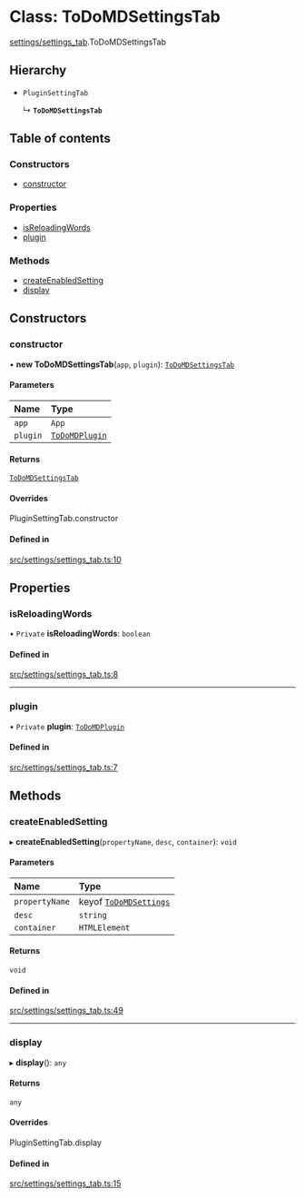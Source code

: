 # Class: ToDoMDSettingsTab

[settings/settings_tab](../wiki/settings.settings_tab).ToDoMDSettingsTab

## Hierarchy

- `PluginSettingTab`

  ↳ **`ToDoMDSettingsTab`**

## Table of contents

### Constructors

- [constructor](../wiki/settings.settings_tab.ToDoMDSettingsTab#constructor)

### Properties

- [isReloadingWords](../wiki/settings.settings_tab.ToDoMDSettingsTab#isreloadingwords)
- [plugin](../wiki/settings.settings_tab.ToDoMDSettingsTab#plugin)

### Methods

- [createEnabledSetting](../wiki/settings.settings_tab.ToDoMDSettingsTab#createenabledsetting)
- [display](../wiki/settings.settings_tab.ToDoMDSettingsTab#display)

## Constructors

### constructor

• **new ToDoMDSettingsTab**(`app`, `plugin`): [`ToDoMDSettingsTab`](../wiki/settings.settings_tab.ToDoMDSettingsTab)

#### Parameters

| Name | Type |
| :------ | :------ |
| `app` | `App` |
| `plugin` | [`ToDoMDPlugin`](../wiki/main.ToDoMDPlugin) |

#### Returns

[`ToDoMDSettingsTab`](../wiki/settings.settings_tab.ToDoMDSettingsTab)

#### Overrides

PluginSettingTab.constructor

#### Defined in

[src/settings/settings_tab.ts:10](https://github.com/MsgtGreer/ToDoMD/blob/c649f42/src/settings/settings_tab.ts#L10)

## Properties

### isReloadingWords

• `Private` **isReloadingWords**: `boolean`

#### Defined in

[src/settings/settings_tab.ts:8](https://github.com/MsgtGreer/ToDoMD/blob/c649f42/src/settings/settings_tab.ts#L8)

___

### plugin

• `Private` **plugin**: [`ToDoMDPlugin`](../wiki/main.ToDoMDPlugin)

#### Defined in

[src/settings/settings_tab.ts:7](https://github.com/MsgtGreer/ToDoMD/blob/c649f42/src/settings/settings_tab.ts#L7)

## Methods

### createEnabledSetting

▸ **createEnabledSetting**(`propertyName`, `desc`, `container`): `void`

#### Parameters

| Name | Type |
| :------ | :------ |
| `propertyName` | keyof [`ToDoMDSettings`](../wiki/settings.settings.ToDoMDSettings) |
| `desc` | `string` |
| `container` | `HTMLElement` |

#### Returns

`void`

#### Defined in

[src/settings/settings_tab.ts:49](https://github.com/MsgtGreer/ToDoMD/blob/c649f42/src/settings/settings_tab.ts#L49)

___

### display

▸ **display**(): `any`

#### Returns

`any`

#### Overrides

PluginSettingTab.display

#### Defined in

[src/settings/settings_tab.ts:15](https://github.com/MsgtGreer/ToDoMD/blob/c649f42/src/settings/settings_tab.ts#L15)
